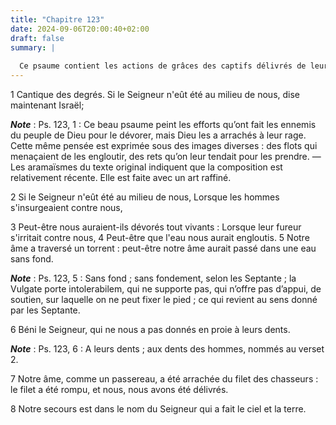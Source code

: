 ```yaml
---
title: "Chapitre 123"
date: 2024-09-06T20:00:40+02:00
draft: false
summary: |
  
  Ce psaume contient les actions de grâces des captifs délivrés de leurs ennemis, ils reconnaissent que, sans une protection particulière de Dieu, ils étaient perdus sans ressource.
---
```



1 Cantique des degrés. Si le Seigneur n'eût été au milieu de nous, dise maintenant Israël;

***Note*** :  Ps. 123, 1 : Ce beau psaume peint les efforts qu’ont fait les ennemis du peuple de Dieu pour le dévorer, mais Dieu les a arrachés à leur rage. Cette même pensée est exprimée sous des images diverses : des flots qui menaçaient de les engloutir, des rets qu’on leur tendait pour les prendre. ― Les aramaïsmes du texte original indiquent que la composition est relativement récente. Elle est faite avec un art raffiné.


2 Si le Seigneur n'eût été au milieu de nous, Lorsque les hommes s'insurgeaient contre nous,


3 Peut-être nous auraient-ils dévorés tout vivants : Lorsque leur fureur s'irritait contre nous, 4 Peut-être que l'eau nous aurait engloutis. 5 Notre âme a traversé un torrent : peut-être notre âme aurait passé dans une eau sans fond.

***Note*** :  Ps. 123, 5 : Sans fond ; sans fondement, selon les Septante ; la Vulgate porte intolerabilem, qui ne supporte pas, qui n’offre pas d’appui, de soutien, sur laquelle on ne peut fixer le pied ; ce qui revient au sens donné par les Septante.


6 Béni le Seigneur, qui ne nous a pas donnés en proie à leurs dents.

***Note*** :  Ps. 123, 6 : A leurs dents ; aux dents des hommes, nommés au verset 2.

7 Notre âme, comme un passereau, a été arrachée du filet des chasseurs : le filet a été rompu, et nous, nous avons été délivrés.


8 Notre secours est dans le nom du Seigneur qui a fait le ciel et la terre.

